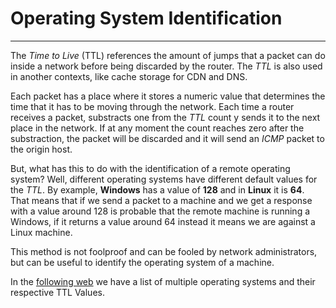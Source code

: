 # Operating System Identification

---

The *Time to Live* (TTL) references the amount of jumps that a packet can do inside a network before being discarded by the router. The *TTL* is also used in another contexts, like cache storage for CDN and DNS.

Each packet has a place where it stores a numeric value that determines the time that it has to be moving through the network. Each time a router receives a packet, substracts one from the *TTL* count y sends it to the next place in the network. If at any moment the count reaches zero after the substraction, the packet will be discarded and it will send an *ICMP* packet to the origin host.

But, what has this to do with the identification of a remote operating system? Well, different operating systems have different default values for the *TTL*. By example, **Windows** has a value of **128** and in **Linux** it is **64**. That means that if we send a packet to a machine and we get a response with a value around 128 is probable that the remote machine is running a Windows, if it returns a value around 64 instead it means we are against a Linux machine.

This method is not foolproof and can be fooled by network administrators, but can be useful to identify the operating system of a machine.

In the [following web](https://subinsb.com/default-device-ttl-values/) we have a list of multiple operating systems and their respective TTL Values.





